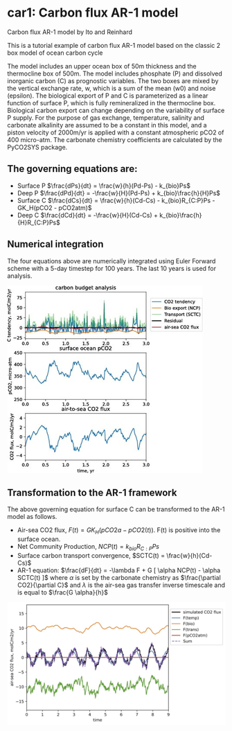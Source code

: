 # car1: Carbon flux AR-1 model

Carbon flux AR-1 model by Ito and Reinhard

This is a tutorial example of carbon flux AR-1 model based on the classic 2 box model of ocean carbon cycle

The model includes an upper ocean box of 50m thickness and the thermocline box of 500m. The model includes phosphate (P) and dissolved inorganic carbon (C) as prognostic variables. The two boxes are mixed by the vertical exchange rate, w, which is a sum of the mean (w0) and noise (epsilon). The biological export of P and C is parameterized as a linear function of surface P, which is fully remineralized in the thermocline box. Biological carbon export can change depending on the variability of surface P supply. For the purpose of gas exchange, temperature, salinity and carbonate alkalinity are assumed to be a constant in this model, and a piston velocity of 2000m/yr is applied with a constant atmospheric pCO2 of 400 micro-atm. The carbonate chemistry coefficients are calculated by the PyCO2SYS package. 

## The governing equations are: 
- Surface P $\frac{dPs}{dt} = \frac{w}{h}(Pd-Ps) - k_{bio}Ps$
- Deep P $\frac{dPd}{dt} = -\frac{w}{H}(Pd-Ps) + k_{bio}\frac{h}{H}Ps$
- Surface C $\frac{dCs}{dt} = \frac{w}{h}(Cd-Cs) - k_{bio}R_{C:P}Ps - GK_H(pCO2 - pCO2atm)$
- Deep C $\frac{dCd}{dt} = -\frac{w}{H}(Cd-Cs) + k_{bio}\frac{h}{H}R_{C:P}Ps$

## Numerical integration
The four equations above are numerically integrated using Euler Forward scheme with a 5-day timestep for 100 years. The last 10 years is used for analysis. 

![alt text](https://github.com/takaito1/car1/blob/main/fig1.jpg?raw=true)

## Transformation to the AR-1 framework
The above governing equation for surface C can be transformed to the AR-1 model as follows. 
- Air-sea CO2 flux, $F(t) = GK_H(pCO2a - pCO2(t))$. F(t) is positive into the surface ocean. 
- Net Community Production, $NCP(t) = k_{bio}R_{C:P}Ps$
- Surface carbon transport convergence, $SCTC(t) = \frac{w}{h}(Cd-Cs)$
- AR-1 equation: $\frac{dF}{dt} = -\lambda F + G [ \alpha NCP(t) - \alpha SCTC(t) ]$ where $\alpha$ is set by the carbonate chemistry as $\frac{\partial CO2}{\partial C}$ and $\lambda$ is the air-sea gas transfer inverse timescale and is equal to $\frac{G \alpha}{h}$

![alt text](https://github.com/takaito1/car1/blob/main/fig2.jpg?raw=true)

